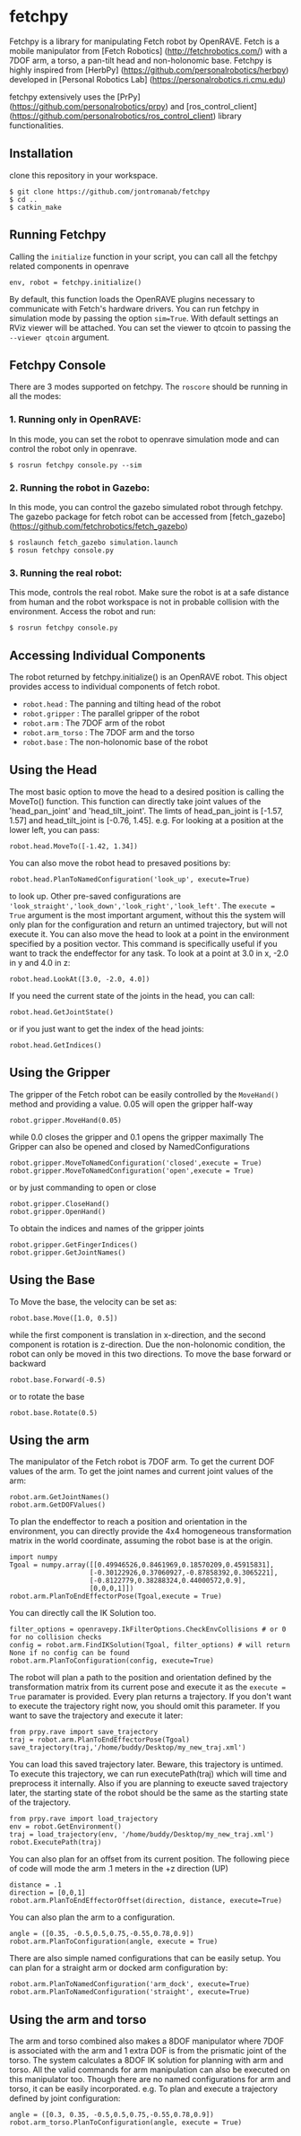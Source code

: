 fetchpy
======
Fetchpy is a library for manipulating Fetch robot by OpenRAVE. 
Fetch is a mobile manipulator from [Fetch Robotics] (http://fetchrobotics.com/) with a 7DOF arm, a torso, a pan-tilt head and non-holonomic base. Fetchpy is highly inspired from [HerbPy] (https://github.com/personalrobotics/herbpy) developed in [Personal Robotics Lab] (https://personalrobotics.ri.cmu.edu)

fetchpy extensively uses the [PrPy] (https://github.com/personalrobotics/prpy) and [ros_control_client] (https://github.com/personalrobotics/ros_control_client) library functionalities.


## Installation ##

clone this repository in your workspace.
```
$ git clone https://github.com/jontromanab/fetchpy
$ cd ..
$ catkin_make
```

## Running Fetchpy ##
Calling the ``initialize`` function in your script, you can call all the fetchpy related components in openrave
```
env, robot = fetchpy.initialize()
```
By default, this function loads the OpenRAVE plugins necessary to communicate with Fetch's hardware drivers. You can run fetchpy in simulation mode by passing the option ``sim=True``. With default settings an RViz viewer will be attached. You can set the viewer to qtcoin to passing the ``--viewer qtcoin`` argument. 

## Fetchpy Console ##
There are 3 modes supported on fetchpy. The ``roscore`` should be running in all the modes:

### 1. Running only in OpenRAVE: ###
In this mode, you can set the robot to openrave simulation mode and can control the robot only in openrave. 
```
$ rosrun fetchpy console.py --sim
```
### 2. Running the robot in Gazebo: ###
In this mode, you can control the gazebo simulated robot through fetchpy. The gazebo package for fetch robot can be accessed from 
[fetch_gazebo] (https://github.com/fetchrobotics/fetch_gazebo)
```
$ roslaunch fetch_gazebo simulation.launch
$ rosun fetchpy console.py
```
### 3. Running the real robot: ###
This mode, controls the real robot. Make sure the robot is at a safe distance from human and the robot workspace is not in probable collision with the environment. Access the robot and run:
```
$ rosrun fetchpy console.py 
```
## Accessing Individual Components ##
The robot returned by fetchpy.initialize() is an OpenRAVE robot. This object provides access to individual components of fetch robot.

* ``robot.head`` : The panning and tilting head of the robot
* ``robot.gripper`` : The parallel gripper of the robot
* ``robot.arm`` : The 7DOF arm of the robot
* ``robot.arm_torso`` : The 7DOF arm and the torso
* ``robot.base`` : The non-holonomic base of the robot
## Using the Head ##
The most basic option to move the head to a desired position is calling the MoveTo() function. This function can directly take joint values of the 'head_pan_joint' and 'head_tilt_joint'. The limts of head_pan_joint is [-1.57, 1.57] and head_tilt_joint is [-0.76, 1.45]. e.g. For looking at a position at the lower left, you can pass:
```
robot.head.MoveTo([-1.42, 1.34])
```
You can also move the robot head to presaved positions by:
```
robot.head.PlanToNamedConfiguration('look_up', execute=True)
```
to look up. Other pre-saved configurations are ``'look_straight','look_down','look_right','look_left'``. The ``execute = True`` argument is the most important argument, without this the system will only plan for the configuration and return an untimed trajectory, but will not execute it.
You can also move the head to look at a point in the environment specified by a position vector. This command is specifically useful if you want to track the endeffector for any task. To look at a point at 3.0 in x, -2.0 in y and 4.0 in z:
```
robot.head.LookAt([3.0, -2.0, 4.0])
```
If you need the current state of the joints in the head, you can call:
```
robot.head.GetJointState()
```
or if you just want to get the index of the head joints:
```
robot.head.GetIndices()
```
## Using the Gripper ##
The gripper of the Fetch robot can be easily controlled by the ``MoveHand()`` method and providing a value. 0.05 will open the gripper half-way
```
robot.gripper.MoveHand(0.05)
```
while 0.0 closes the gripper and 0.1 opens the gripper maximally
The Gripper can also be opened and closed by NamedConfigurations
```
robot.gripper.MoveToNamedConfiguration('closed',execute = True)
robot.gripper.MoveToNamedConfiguration('open',execute = True)
```
or by just commanding to open or close
```
robot.gripper.CloseHand()
robot.gripper.OpenHand()
```
To obtain the indices and names of the gripper joints 
```
robot.gripper.GetFingerIndices()
robot.gripper.GetJointNames()
```
## Using the Base ##
To Move the base, the velocity can be set as:
```
robot.base.Move([1.0, 0.5])
```
while the first component is translation in x-direction, and the second component is rotation is z-direction. Due the non-holonomic condition, the robot can only be moved in this two directions.
To move the base forward or backward
```
robot.base.Forward(-0.5)
```
or to rotate the base
```
robot.base.Rotate(0.5)
```

## Using the arm ##
The manipulator of the Fetch robot is 7DOF arm. To get the current DOF values of the arm. To get the joint names and current joint values of the arm:
```
robot.arm.GetJointNames()
robot.arm.GetDOFValues()
```
To plan the endeffector to reach a position and orientation in the environment, you can directly provide the 4x4 homogeneous transformation matrix in the world coordinate, assuming the robot base is at the origin.
```
import numpy
Tgoal = numpy.array([[0.49946526,0.8461969,0.18570209,0.45915831],
                    [-0.30122926,0.37060927,-0.87858392,0.3065221], 
                    [-0.8122779,0.38288324,0.44000572,0.9], 
                    [0,0,0,1]])
robot.arm.PlanToEndEffectorPose(Tgoal,execute = True)
```
You can directly call the IK Solution too.
```
filter_options = openravepy.IkFilterOptions.CheckEnvCollisions # or 0 for no collision checks
config = robot.arm.FindIKSolution(Tgoal, filter_options) # will return None if no config can be found
robot.arm.PlanToConfiguration(config, execute=True)
```

The robot will plan a path to the position and orientation defined by the transformation matrix from its current pose and execute it as the ``execute = True`` paramater is provided. Every plan returns a trajectory. If you don't want to execute the trajectory right now, you should omit this parameter. If you want to save the trajectory and execute it later:
```
from prpy.rave import save_trajectory
traj = robot.arm.PlanToEndEffectorPose(Tgoal)
save_trajectory(traj,'/home/buddy/Desktop/my_new_traj.xml')
```
You can load this saved trajectory later. Beware, this trajectory is untimed. To execute this trajectory, we can run executePath(traj) which will time and preprocess it internally. Also if you are planning to exeucte saved trajectory later, the starting state of the robot should be the same as the starting state of the trajectory.
```
from prpy.rave import load_trajectory
env = robot.GetEnvironment()
traj = load_trajectory(env, '/home/buddy/Desktop/my_new_traj.xml')
robot.ExecutePath(traj)
```
You can also plan for an offset from its current position. The following piece of code will mode the arm .1 meters in the +z direction (UP)
```
distance = .1
direction = [0,0,1]
robot.arm.PlanToEndEffectorOffset(direction, distance, execute=True)
```

You can also plan the arm to a configuration.
```
angle = ([0.35, -0.5,0.5,0.75,-0.55,0.78,0.9]) 
robot.arm.PlanToConfiguration(angle, execute = True) 
```
There are also simple named configurations that can be easily setup. You can plan for a straight arm or docked arm configuration by:
```
robot.arm.PlanToNamedConfiguration('arm_dock', execute=True)
robot.arm.PlanToNamedConfiguration('straight', execute=True)
```

## Using the arm and torso ##
The arm and torso combined also makes a 8DOF manipulator where 7DOF is associated with the arm and 1 extra DOF is from the prismatic joint of the torso. The system calculates a 8DOF IK solution for planning with arm and torso. All the valid commands for arm manipulation can also be executed on this manipulator too. Though there are no named configurations for arm and torso, it can be easily incorporated. e.g. To plan and execute a trajectory defined by joint configuration:
```
angle = ([0.3, 0.35, -0.5,0.5,0.75,-0.55,0.78,0.9]) 
robot.arm_torso.PlanToConfiguration(angle, execute = True) 
```
